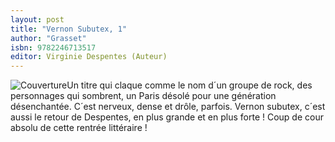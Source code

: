 ```yaml
---
layout: post
title: "Vernon Subutex, 1"
author: "Grasset"
isbn: 9782246713517
editor: Virginie Despentes (Auteur)
---
```


![Couverture](/img/9782246713517.jpg)Un titre qui claque comme le nom d´un groupe de rock, des personnages qui sombrent, un Paris désolé pour une génération désenchantée. C´est nerveux, dense et drôle, parfois. Vernon subutex, c´est aussi le retour de Despentes, en plus grande et en plus forte ! Coup de cour absolu de cette rentrée littéraire !